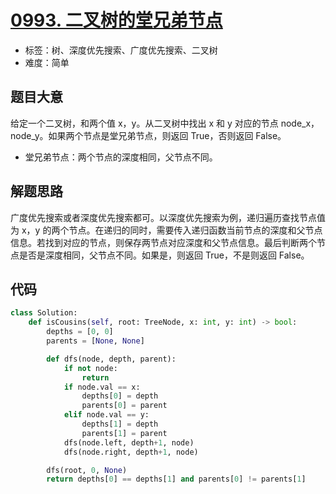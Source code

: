# [0993. 二叉树的堂兄弟节点](https://leetcode.cn/problems/cousins-in-binary-tree/)

- 标签：树、深度优先搜索、广度优先搜索、二叉树
- 难度：简单

## 题目大意

给定一个二叉树，和两个值 x，y。从二叉树中找出 x 和 y 对应的节点 node_x，node_y。如果两个节点是堂兄弟节点，则返回 True，否则返回 False。

- 堂兄弟节点：两个节点的深度相同，父节点不同。

## 解题思路

广度优先搜索或者深度优先搜索都可。以深度优先搜索为例，递归遍历查找节点值为 x，y 的两个节点。在递归的同时，需要传入递归函数当前节点的深度和父节点信息。若找到对应的节点，则保存两节点对应深度和父节点信息。最后判断两个节点是否是深度相同，父节点不同。如果是，则返回 True，不是则返回 False。

## 代码

```python
class Solution:
    def isCousins(self, root: TreeNode, x: int, y: int) -> bool:
        depths = [0, 0]
        parents = [None, None]

        def dfs(node, depth, parent):
            if not node:
                return
            if node.val == x:
                depths[0] = depth
                parents[0] = parent
            elif node.val == y:
                depths[1] = depth
                parents[1] = parent
            dfs(node.left, depth+1, node)
            dfs(node.right, depth+1, node)

        dfs(root, 0, None)
        return depths[0] == depths[1] and parents[0] != parents[1]
```

